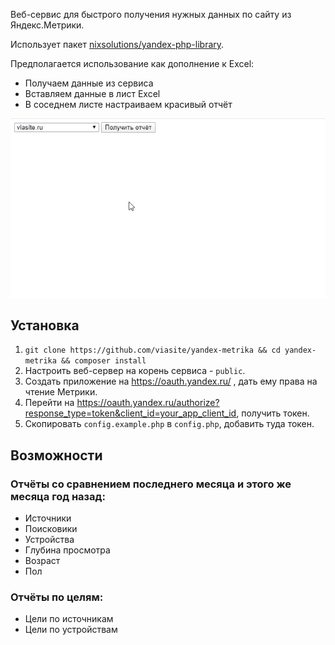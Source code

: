 Веб-сервис для быстрого получения нужных данных по сайту из Яндекс.Метрики.

Использует пакет [nixsolutions/yandex-php-library](https://github.com/nixsolutions/yandex-php-library).

Предполагается использование как дополнение к Excel:

- Получаем данные из сервиса
- Вставляем данные в лист Excel
- В соседнем листе настраиваем красивый отчёт

![demo](assets/demo.gif)

## Установка
1. `git clone https://github.com/viasite/yandex-metrika && cd yandex-metrika && composer install`
2. Настроить веб-сервер на корень сервиса - `public`.
3. Создать приложение на https://oauth.yandex.ru/ , дать ему права на чтение Метрики.
4. Перейти на https://oauth.yandex.ru/authorize?response_type=token&client_id=your_app_client_id, получить токен.
5. Скопировать `config.example.php` в `config.php`, добавить туда токен.

## Возможности
### Отчёты со сравнением последнего месяца и этого же месяца год назад:
- Источники
- Поисковики
- Устройства
- Глубина просмотра
- Возраст
- Пол

### Отчёты по целям:
- Цели по источникам
- Цели по устройствам